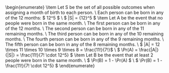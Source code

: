 \begin{enumerate}
\item Let S be the set of all possible outcomes when assigning a month of birth to each person. \\
Each person can be born in any of the 12 months: $ 12^5 $ \\
$ |S| = {12}^5 $
	\item  Let A be the event that no people were born in the same month. \\
	      The first person can be born in any of the 12 months. \\
	      The second person can be born in any of the 11 remaining months. \\
	      The third person can be born in any of the 10 remaining months. \\
	      The fourth person can be born in any of the 9 remaining months. \\
	      The fifth person can be born in any of the 8 remaining months. \\
	      $ |A| = 12 \times 11 \times 10 \times 9 \times 8 = \frac{11!}{7!}$ \\
$ \Pr(A) = \frac{|A|}{|S|} = \frac{11!}{7! \cdot 12^5} $
\item Let B be the event that at least 2 people were born in the same month. \\
$ \Pr(B) = 1 - \Pr(A) $ \\
$ \Pr(B) = 1 - \frac{11!}{7! \cdot 12^5} $
\end{enumerate}
